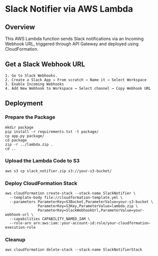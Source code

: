 # Slack Notifier via AWS Lambda

## Overview

This AWS Lambda function sends Slack notifications via an Incoming Webhook URL, triggered through API Gateway and deployed using CloudFormation.

## Get a Slack Webhook URL

    1. Go to Slack Webhooks.
    2. Create a Slack App → From scratch → Name it → Select Workspace
    3. Enable Incoming Webhooks
    4. Add New Webhook to Workspace → Select channel → Copy Webhook URL

## Deployment

### Prepare the Package

```
mkdir package
pip install -r requirements.txt -t package/
cp app.py package/
cd package
zip -r ../lambda.zip .
cd ..
```

### Upload the Lambda Code to S3

```
aws s3 cp slack_notifier.zip s3://your-s3-bucket/
```

### Deploy CloudFormation Stack

```
aws cloudformation create-stack --stack-name SlackNotifier \
  --template-body file://cloudformation-template.yml \
  --parameters ParameterKey=S3Bucket,ParameterValue=your-s3-bucket \
               ParameterKey=S3Key,ParameterValue=lambda.zip \
               ParameterKey=SlackWebhookUrl,ParameterValue=your-webhook-url \
  --capabilities CAPABILITY_NAMED_IAM \
  --role-arn arn:aws:iam::your-account-id:role/your-cloudformation-execution-role

```

### Cleanup

```
aws cloudformation delete-stack --stack-name SlackNotifierStack
```
